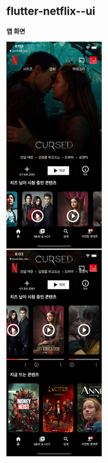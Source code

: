 # flutter-netflix--ui

### 앱 화면

<div>
<img width="250" src="./assets/1.png">&nbsp
<img width="250" src="./assets/2.png">
</div>

